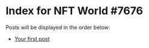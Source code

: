# Index for NFT World #7676
Posts will be displayed in the order below:

- [Your first post](./001-first.md)

